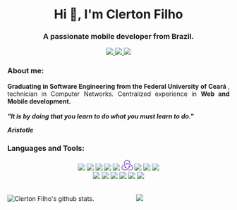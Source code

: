 

<h1 align="center">Hi 👋, I'm Clerton Filho</h1>
<h3 align="center">A passionate mobile developer from Brazil.</h3>


<p align="center">


  <a href="www.linkedin.com/in/clerton-filho" target="_blank">
    <img src="https://img.shields.io/badge/linkedin-0077B5.svg?style=for-the-badge&logo=linkedin&logoColor=white"/>  
  </a>
    <a href="mailto:clerton.filho7@gmail.com">
    <img src="https://img.shields.io/badge/e‑mail-D14836.svg?style=for-the-badge&logo=GMail&logoColor=white"/>
  </a>
    <a href="https://www.instagram.com/clerton_filho/" target="_blank">
    <img src="https://img.shields.io/badge/instagram-E4405F.svg?style=for-the-badge&logo=instagram&logoColor=white"/>
  </a>

</p>

### About me:
<p style='text-align: justify' >
<strong>  Graduating in Software Engineering from the Federal University of Ceará </strong>, technician in Computer Networks. Centralized experience in <strong> Web and Mobile development. </strong>
  
  <strong> 
  </br>
  </br>
  <i>
"It is by doing that you learn to do what you must learn to do."

Aristotle
  </i>
    </strong>
</p>



<p align="left"> <samp>



</p>

### Languages and Tools:
<!-- Your github readme stats: https://github.com/anuraghazra/github-readme-stats -->


<!-- You can use this sites to get logos: https://www.vectorlogo.zone or https://simpleicons.org/ -->

<!-- Skillsets -->


<p align="center"> 
  <span>
  <img width="10%" src="https://www.vectorlogo.zone/logos/w3_html5/w3_html5-ar21.svg">
  <img width="10%" src="https://www.vectorlogo.zone/logos/netlifyapp_watercss/netlifyapp_watercss-ar21.svg">
  <img width="10%" src="https://www.vectorlogo.zone/logos/typescriptlang/typescriptlang-ar21.svg">
  <img width="10%" src="https://www.vectorlogo.zone/logos/javascript/javascript-horizontal.svg">
    
  <img width="10%" src="https://www.vectorlogo.zone/logos/reactjs/reactjs-ar21.svg">
  <img width="5%" src="https://raw.githubusercontent.com/devicons/devicon/master/icons/redux/redux-original.svg">
  <img width="10%" src="https://www.vectorlogo.zone/logos/expoio/expoio-ar21.svg">
  <img width="7%" src="https://miro.medium.com/max/318/1*p1TndLk3UsGPBsM7qHPZIw.png">
  <img width="10%" src="https://www.vectorlogo.zone/logos/jestjsio/jestjsio-ar21.svg">    
  
  <br />
    
  <img width="10%" src="https://www.vectorlogo.zone/logos/nodejs/nodejs-ar21.svg">
  <img width="10%" src="https://www.vectorlogo.zone/logos/firebase/firebase-ar21.svg">
  <img width="10%" src="https://www.vectorlogo.zone/logos/linux/linux-ar21.svg">
  
  <img width="10%" src="https://www.vectorlogo.zone/logos/yarnpkg/yarnpkg-ar21.svg">
  <img width="10%" src="https://www.vectorlogo.zone/logos/gnu_bash/gnu_bash-official.svg">
  <img width="10%" src="https://www.vectorlogo.zone/logos/eslint/eslint-ar21.svg">
  <br />
  </span>
</p>





<!-- You can use this sites to get logos: https://www.vectorlogo.zone or https://simpleicons.org/ -->

<!-- Skillsets -->
<!-- JS, HTML, CSS, Node.js, express, React, Tensor Flow, .NET, SQLite, Firebase, Herooku, Algorithmia, Webpack, Bootstrap, Bash, ESLint, Matlab, C, C++... -->


</br>
<!-- Your github readme stats: https://github.com/anuraghazra/github-readme-stats -->
<span>
  <img width="50%" align="center" alt="Clerton Filho's github stats." 
       src="https://github-readme-stats.vercel.app/api?username=clertonf&show_icons=true&hide_border=true&theme=dracula" />
  <img width="42%" align="right"  
       src="https://github-readme-stats.vercel.app/api/top-langs/?username=clertonf&layout=compact&theme=dracula" />
       
</span>

</br>
</br>



